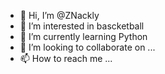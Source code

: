 - 👋 Hi, I’m @ZNackly
- 👀 I’m interested in bascketball
- 🌱 I’m currently learning Python
- 💞️ I’m looking to collaborate on ...
- 📫 How to reach me ...

<!---
ZNackly/ZNackly is a ✨ special ✨ repository because its `README.md` (this file) appears on your GitHub profile.
You can click the Preview link to take a look at your changes.
--->
